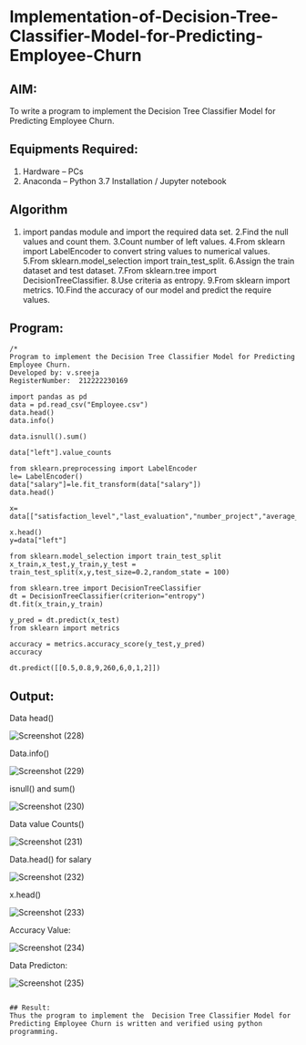 # Implementation-of-Decision-Tree-Classifier-Model-for-Predicting-Employee-Churn

## AIM:
To write a program to implement the Decision Tree Classifier Model for Predicting Employee Churn.

## Equipments Required:
1. Hardware – PCs
2. Anaconda – Python 3.7 Installation / Jupyter notebook

## Algorithm
1. import pandas module and import the required data set.
2.Find the null values and count them.
3.Count number of left values.
4.From sklearn import LabelEncoder to convert string values to numerical values.
5.From sklearn.model_selection import train_test_split.
6.Assign the train dataset and test dataset.
7.From sklearn.tree import DecisionTreeClassifier.
8.Use criteria as entropy.
9.From sklearn import metrics.
10.Find the accuracy of our model and predict the require values. 

## Program:
```
/*
Program to implement the Decision Tree Classifier Model for Predicting Employee Churn.
Developed by: v.sreeja
RegisterNumber:  212222230169

import pandas as pd
data = pd.read_csv("Employee.csv")
data.head()
data.info()

data.isnull().sum()

data["left"].value_counts

from sklearn.preprocessing import LabelEncoder
le= LabelEncoder()
data["salary"]=le.fit_transform(data["salary"])
data.head()

x= data[["satisfaction_level","last_evaluation","number_project","average_montly_hours","time_spend_company","Work_accident","promotion_last_5years","salary"]]

x.head()
y=data["left"]

from sklearn.model_selection import train_test_split
x_train,x_test,y_train,y_test = train_test_split(x,y,test_size=0.2,random_state = 100)

from sklearn.tree import DecisionTreeClassifier
dt = DecisionTreeClassifier(criterion="entropy")
dt.fit(x_train,y_train)

y_pred = dt.predict(x_test)
from sklearn import metrics

accuracy = metrics.accuracy_score(y_test,y_pred)
accuracy

dt.predict([[0.5,0.8,9,260,6,0,1,2]])
```

## Output:

Data head()

![Screenshot (228)](https://github.com/VelasiriSreeja/Implementation-of-Decision-Tree-Classifier-Model-for-Predicting-Employee-Churn/assets/118344328/401af0d5-c662-49ba-8223-f504af4f1e04)

Data.info()

![Screenshot (229)](https://github.com/VelasiriSreeja/Implementation-of-Decision-Tree-Classifier-Model-for-Predicting-Employee-Churn/assets/118344328/029bfd8c-f6f6-4e8e-b813-542bb981c8df)

isnull() and sum()

![Screenshot (230)](https://github.com/VelasiriSreeja/Implementation-of-Decision-Tree-Classifier-Model-for-Predicting-Employee-Churn/assets/118344328/27a1dd28-f427-442b-a432-3e4290205046)

Data value Counts()

![Screenshot (231)](https://github.com/VelasiriSreeja/Implementation-of-Decision-Tree-Classifier-Model-for-Predicting-Employee-Churn/assets/118344328/27fff9e4-28ce-4b24-862e-e9419b754cbc)

Data.head() for salary

![Screenshot (232)](https://github.com/VelasiriSreeja/Implementation-of-Decision-Tree-Classifier-Model-for-Predicting-Employee-Churn/assets/118344328/d5154e3f-27f1-4bc7-b003-d815bb6cb98f)

x.head()

![Screenshot (233)](https://github.com/VelasiriSreeja/Implementation-of-Decision-Tree-Classifier-Model-for-Predicting-Employee-Churn/assets/118344328/19cd9770-b8a0-4a83-b936-b789de512118)

Accuracy Value:

![Screenshot (234)](https://github.com/VelasiriSreeja/Implementation-of-Decision-Tree-Classifier-Model-for-Predicting-Employee-Churn/assets/118344328/db71f4ec-740a-4e8c-9a35-3d38e1f9f62c)

Data Predicton:

![Screenshot (235)](https://github.com/VelasiriSreeja/Implementation-of-Decision-Tree-Classifier-Model-for-Predicting-Employee-Churn/assets/118344328/c80a4dcc-91e1-4170-95ed-7708f80d02fe)
```

## Result:
Thus the program to implement the  Decision Tree Classifier Model for Predicting Employee Churn is written and verified using python programming.
